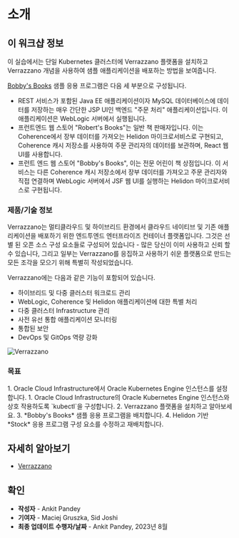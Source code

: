 # 소개

## 이 워크샵 정보

이 실습에서는 단일 Kubernetes 클러스터에 Verrazzano 플랫폼을 설치하고 Verrazzano 개념을 사용하여 샘플 애플리케이션을 배포하는 방법을 보여줍니다.

[Bobby's Books](https://verrazzano.io/docs/samples/bobs-books/) 샘플 응용 프로그램은 다음 세 부분으로 구성됩니다.

*   REST 서비스가 포함된 Java EE 애플리케이션이자 MySQL 데이터베이스에 데이터를 저장하는 매우 간단한 JSP UI인 백엔드 "주문 처리" 애플리케이션입니다. 이 애플리케이션은 WebLogic 서버에서 실행됩니다.
*   프런트엔드 웹 스토어 "Robert's Books"는 일반 책 판매자입니다. 이는 Coherence에서 장부 데이터를 가져오는 Helidon 마이크로서비스로 구현되고, Coherence 캐시 저장소를 사용하여 주문 관리자의 데이터를 보관하며, React 웹 UI를 사용합니다.
*   프런트 엔드 웹 스토어 "Bobby's Books", 이는 전문 어린이 책 상점입니다. 이 서비스는 다른 Coherence 캐시 저장소에서 장부 데이터를 가져오고 주문 관리자와 직접 연결하며 WebLogic 서버에서 JSF 웹 UI를 실행하는 Helidon 마이크로서비스로 구현됩니다.

### 제품/기술 정보

Verrazzano는 멀티클라우드 및 하이브리드 환경에서 클라우드 네이티브 및 기존 애플리케이션을 배포하기 위한 엔드투엔드 엔터프라이즈 컨테이너 플랫폼입니다. 그것은 선별 된 오픈 소스 구성 요소들로 구성되어 있습니다 - 많은 당신이 이미 사용하고 신뢰 할 수 있습니다, 그리고 일부는 Verrazzano를 응집하고 사용하기 쉬운 플랫폼으로 만드는 모든 조각을 모으기 위해 특별히 작성되었습니다.

Verrazzano에는 다음과 같은 기능이 포함되어 있습니다.

*   하이브리드 및 다중 클러스터 워크로드 관리
*   WebLogic, Coherence 및 Helidon 애플리케이션에 대한 특별 처리
*   다중 클러스터 Infrastructure 관리
*   사전 유선 통합 애플리케이션 모니터링
*   통합된 보안
*   DevOps 및 GitOps 역량 강화

![Verrazzano ](images/verrazzano.png)

### 목표

1\. Oracle Cloud Infrastructure에서 Oracle Kubernetes Engine 인스턴스를 설정합니다. 1\. Oracle Cloud Infrastructure의 Oracle Kubernetes Engine 인스턴스와 상호 작용하도록 \`kubectl\`을 구성합니다. 2\. Verrazzano 플랫폼을 설치하고 알아보세요. 3. \*Bobby's Books\* 샘플 응용 프로그램을 배치합니다. 4. Helidon 기반 \*Stock\* 응용 프로그램 구성 요소를 수정하고 재배치합니다.

## 자세히 알아보기

*   [Verrazzano](https://verrazzano.io/)

## 확인

*   **작성자** - Ankit Pandey
*   **기여자** - Maciej Gruszka, Sid Joshi
*   **최종 업데이트 수행자/날짜** - Ankit Pandey, 2023년 8월